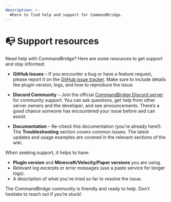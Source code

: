 ```yaml
---
description: >-
  Where to find help and support for CommandBridge.
---
```


# 📭 Support resources

Need help with CommandBridge? Here are some resources to get support and stay informed:

- **GitHub Issues** – If you encounter a bug or have a feature request, please report it on the [GitHub issue tracker](https://github.com/72-S/CommandBridge/issues). Make sure to include details like plugin version, logs, and how to reproduce the issue.

- **Discord Community** – Join the official [CommandBridge Discord server](https://discord.gg/QPqBYb44ce) for community support. You can ask questions, get help from other server owners and the developer, and see announcements. There’s a good chance someone has encountered your issue before and can assist.

- **Documentation** – Re-check this documentation (you’re already here!). The **Troubleshooting** section covers common issues. The latest updates and usage examples are covered in the relevant sections of the wiki.

When seeking support, it helps to have:
  - **Plugin version** and **Minecraft/Velocity/Paper versions** you are using.
  - Relevant log excerpts or error messages (use a paste service for longer logs).
  - A description of what you’ve tried so far to resolve the issue.

The CommandBridge community is friendly and ready to help. Don’t hesitate to reach out if you’re stuck!
